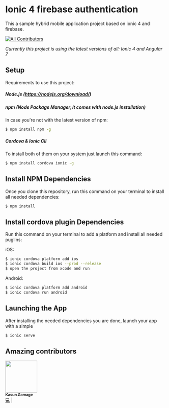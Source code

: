 # Ionic 4 firebase authentication
This a sample hybrid mobile application project based on ionic 4 and firebase.

[![All Contributors](https://img.shields.io/badge/all_contributors-1-orange.svg?style=flat-square)](#contributors)

_Currently this project is using the latest versions of all: Ionic 4 and Angular 7_

## Setup

Requirements to use this project:

##### Node.js (https://nodejs.org/download/)

##### npm (Node Package Manager, it comes with node.js installation)
In case you're not with the latest version of npm:
```sh
$ npm install npm -g
```

##### Cordova & Ionic Cli
To install both of them on your system just launch this command:
```sh
$ npm install cordova ionic -g
```

## Install NPM Dependencies
Once you clone this repository, run this command on your terminal to install all needed dependencies:
```sh
$ npm install
```

## Install cordova plugin Dependencies
Run this command on your terminal to add a platform and install all needed puglins:

iOS:
```sh
$ ionic cordova platform add ios
$ ionic cordova build ios --prod --release
$ open the project from xcode and run
```

Android:
```sh
$ ionic cordova platform add android
$ ionic cordova run android
```
## Launching the App
After installing the needed dependencies you are done, launch your app with a simple
```sh
$ ionic serve
```

## Amazing contributors

<!-- ALL-CONTRIBUTORS-LIST:START - Do not remove or modify this section -->
[<img src="https://avatars3.githubusercontent.com/u/37896307?v=4" width="100px;"/><br /><sub><b>Kasun Gamage</b></sub>](https://www.linkedin.com/in/kasun-gamage95/)<br />[💻](https://github.com/KasunGamage/Ionic-4-firebase_authentication/commits?author=Kasun-Gamage "Code") |
<!-- ALL-CONTRIBUTORS-LIST:END -->
